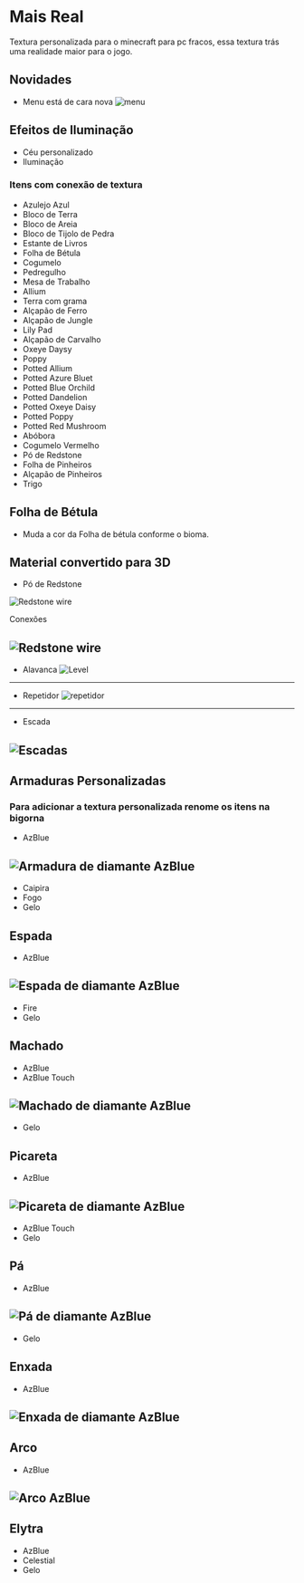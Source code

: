 
# Mais Real
Textura personalizada para o minecraft para pc fracos, essa textura trás uma realidade maior para o jogo.

## Novidades
- Menu está de cara nova
![menu](https://raw.githubusercontent.com/elderbr/Mais-Real/main/img/menu.png)

## Efeitos de Iluminação
- Céu personalizado 
- Iluminação


### Itens com conexão de textura
- Azulejo Azul
- Bloco de Terra
- Bloco de Areia
- Bloco de Tijolo de Pedra
- Estante de Livros
- Folha de Bétula
- Cogumelo
- Pedregulho
- Mesa de Trabalho
- Allium
- Terra com grama
- Alçapão de Ferro
- Alçapão de Jungle
- Lily Pad
- Alçapão de Carvalho
- Oxeye Daysy
- Poppy
- Potted Allium
- Potted Azure Bluet
- Potted Blue Orchild
- Potted Dandelion
- Potted Oxeye Daisy
- Potted Poppy
- Potted Red Mushroom
- Abóbora
- Cogumelo Vermelho
- Pó de Redstone
- Folha de Pinheiros
- Alçapão de Pinheiros
- Trigo

## Folha de Bétula
- Muda a cor da Folha de bétula conforme o bioma.

## Material convertido para 3D
- Pó de Redstone

![Redstone wire](https://raw.githubusercontent.com/elderbr/Mais-Real/main/img/block/redstone_wire.png)

Conexões

![Redstone wire](https://raw.githubusercontent.com/elderbr/Mais-Real/main/img/block/redstone_wire_01.png)
---

- Alavanca
![Level](https://raw.githubusercontent.com/elderbr/Mais-Real/main/img/block/level.png)
---

- Repetidor
![repetidor](https://raw.githubusercontent.com/elderbr/Mais-Real/main/img/block/repetidor_01.png)
---

- Escada

![Escadas](https://raw.githubusercontent.com/elderbr/Mais-Real/main/img/block/ladder.png)
---

## Armaduras Personalizadas
### Para adicionar a textura personalizada renome os itens na bigorna

- AzBlue

![Armadura de diamante AzBlue](https://raw.githubusercontent.com/elderbr/Mais-Real/main/img/armor/AzBlue_diamond_armor.gif)
---
- Caipira
- Fogo
- Gelo

## Espada
- AzBlue

![Espada de diamante AzBlue](https://raw.githubusercontent.com/elderbr/Mais-Real/main/img/item/sword/AzBlue_sword.gif)
---
- Fire
- Gelo

## Machado
- AzBlue
- AzBlue Touch

![Machado de diamante AzBlue](https://raw.githubusercontent.com/elderbr/Mais-Real/main/img/item/axe/AzBlue_axe.gif)
---
- Gelo

## Picareta
- AzBlue

![Picareta de diamante AzBlue](https://raw.githubusercontent.com/elderbr/Mais-Real/main/img/item/pickaxe/AzBlue_pickaxe.gif)
---
- AzBlue Touch
- Gelo

## Pá
- AzBlue

![Pá de diamante AzBlue](https://raw.githubusercontent.com/elderbr/Mais-Real/main/img/item/shovel/AzBlue_shovel.gif)
---
- Gelo

## Enxada
- AzBlue

![Enxada de diamante AzBlue](https://raw.githubusercontent.com/elderbr/Mais-Real/main/img/item/hoe/AzBlue_hoe.gif)
---


## Arco
- AzBlue

![Arco AzBlue](https://raw.githubusercontent.com/elderbr/Mais-Real/main/img/item/bow/AzBlue_bow.gif)
---

## Elytra
- AzBlue
- Celestial
- Gelo
